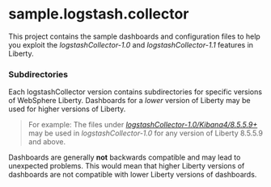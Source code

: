 # sample.logstash.collector
  
This project contains the sample dashboards and configuration files to help you exploit the *logstashCollector-1.0* and *logstashCollector-1.1* features in Liberty.

### Subdirectories

Each logstashCollector version contains subdirectories for specific versions of WebSphere Liberty. Dashboards for a *lower* version of Liberty may be used for higher versions of Liberty.

> For example:
The files under *[logstashCollector-1.0/Kibana4/8.5.5.9+](logstashCollector-1.0/Kibana4/8.5.5.9+/20160216/)* may be used in *logstashCollector-1.0* for any version of Liberty 8.5.5.9 and above.

Dashboards are generally **not** backwards compatible and may lead to unexpected problems. This would mean that higher Liberty versions of dashboards are not compatible with lower Liberty versions of dashboards.
